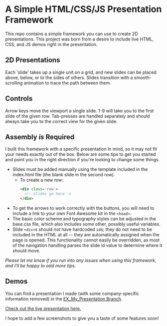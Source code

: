 # A Simple HTML/CSS/JS Presentation Framework

This repo contains a simple framework you can use to create 2D presentations. This project was born from a desire to include 
live HTML, CSS, and JS demos right in the presentation.

## 2D Presentations

Each 'slide' takes up a single unit on a grid, and new slides can be placed above, below, or to the sides of others.
Slides transition with a smooth-scrolling animation to trace the path between them.

## Controls

Arrow keys move the viewport a single slide. 1-9 will take you to the first slide of the given row. Tab-presses are handled separately
and should always take you to the correct view for the given slide.

## Assembly *is* Required

I built this framework with a specific presentation in mind, so it may not fit your needs exactly out of the box. Below are some tips 
to get you started and point you in the right direction if you're looking to change some things.

- Slides must be added manually using the template included in the index.html file (the blank slide in the second row).
    - To create a new row:
      ```HTML
      <div class='row'> 
        <!--Slides go here-->
      </div>
      ```
- To get the arrows to work correctly with the buttons, you will need to include a link to your own Font Awesome kit in the `<head>`.
- The basic color scheme and typography styles can be adjusted in the base.css file, which also includes some other, possibly useful variables.
- Slide `<div>`s should *not* have hardcoded `id`s; they do not need to be included in the HTML at all -- they are automatically
assigned when the page is opened. This functionality cannot easily be overridden, as most of the navigation handling parses the slide id value
  to determine where it should move.

*Please let me know if you run into any issues when using this framework, and I'll be happy to add more tips.*

## Demos

You can find a presentation I made (with some company-specific information removed) in 
the [EX_My_Presentation Branch](https://github.com/ZachJDev/Simple-Presentation/tree/EX_My_Presentation).

[Check out the live presentation here.](https://zachjdev.github.io/Simple-Presentation/)

I hope to add a few screenshots to give you a taste of some features soon!